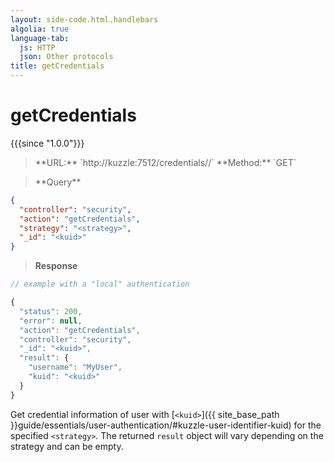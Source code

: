 ```yaml
---
layout: side-code.html.handlebars
algolia: true
language-tab:
  js: HTTP
  json: Other protocols
title: getCredentials
---
```



# getCredentials

{{{since "1.0.0"}}}



<blockquote class="js">
<p>
**URL:** `http://kuzzle:7512/credentials/<strategy>/<kuid>`  
**Method:** `GET`  
</p>
</blockquote>

<blockquote class="json">
<p>
**Query**
</p>
</blockquote>

```json
{
  "controller": "security",
  "action": "getCredentials",
  "strategy": "<strategy>",
  "_id": "<kuid>"
}
```

>**Response**

```javascript
// example with a "local" authentication

{
  "status": 200,
  "error": null,
  "action": "getCredentials",
  "controller": "security",
  "_id": "<kuid>",
  "result": {
    "username": "MyUser",
    "kuid": "<kuid>"
  }
}
```

Get credential information of user with [`<kuid>`]({{ site_base_path }}guide/essentials/user-authentication/#kuzzle-user-identifier-kuid) for the specified `<strategy>`. The returned `result` object will vary depending on the strategy and can be empty.
